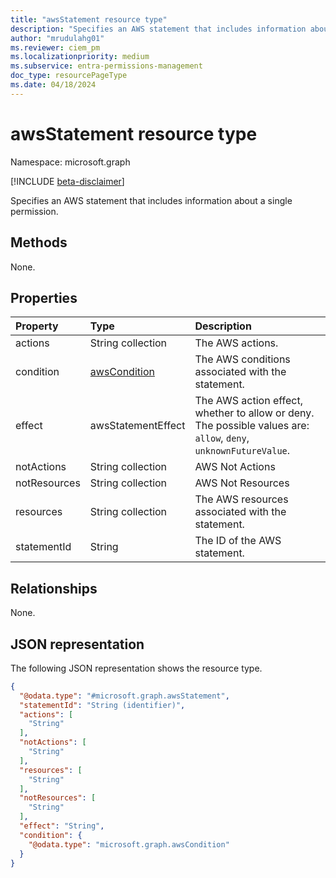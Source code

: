 ```yaml
---
title: "awsStatement resource type"
description: "Specifies an AWS statement that includes information about a single permission."
author: "mrudulahg01"
ms.reviewer: ciem_pm
ms.localizationpriority: medium
ms.subservice: entra-permissions-management
doc_type: resourcePageType
ms.date: 04/18/2024
---
```


# awsStatement resource type

Namespace: microsoft.graph

[!INCLUDE [beta-disclaimer](../../includes/beta-disclaimer.md)]

Specifies an AWS statement that includes information about a single permission.

## Methods
None.

## Properties
|Property|Type|Description|
|:---|:---|:---|
|actions|String collection|The AWS actions.|
|condition|[awsCondition](../resources/awscondition.md)|The AWS conditions associated with the statement.|
|effect|awsStatementEffect|The AWS action effect, whether to allow or deny. The possible values are: `allow`, `deny`, `unknownFutureValue`.|
|notActions|String collection|AWS Not Actions|
|notResources|String collection|AWS Not Resources|
|resources|String collection|The AWS resources associated with the statement.|
|statementId|String|The ID of the AWS statement.|

## Relationships
None.

## JSON representation
The following JSON representation shows the resource type.
<!-- {
  "blockType": "resource",
  "keyProperty": "statementId",
  "@odata.type": "microsoft.graph.awsStatement",
  "openType": false
}
-->
``` json
{
  "@odata.type": "#microsoft.graph.awsStatement",
  "statementId": "String (identifier)",
  "actions": [
    "String"
  ],
  "notActions": [
    "String"
  ],
  "resources": [
    "String"
  ],
  "notResources": [
    "String"
  ],
  "effect": "String",
  "condition": {
    "@odata.type": "microsoft.graph.awsCondition"
  }
}
```

